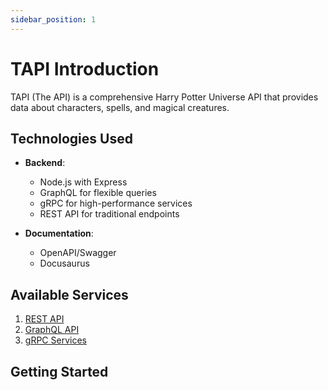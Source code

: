 ```yaml
---
sidebar_position: 1
---
```


# TAPI Introduction

TAPI (The API) is a comprehensive Harry Potter Universe API that provides data about characters, spells, and magical creatures.

## Technologies Used

- **Backend**:
  - Node.js with Express
  - GraphQL for flexible queries
  - gRPC for high-performance services
  - REST API for traditional endpoints

- **Documentation**:
  - OpenAPI/Swagger
  - Docusaurus
  
## Available Services

1. [REST API](/docs/category/rest-api)
2. [GraphQL API](/docs/category/graphql)
3. [gRPC Services](/docs/category/grpc)

## Getting Started